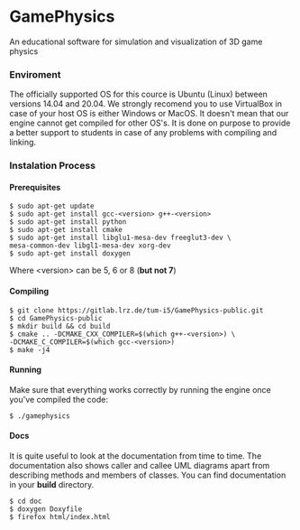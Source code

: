 # GamePhysics
An educational software for  simulation and visualization of 3D game physics

### Enviroment
The officially supported OS for this cource is Ubuntu (Linux) between versions 14.04 and 20.04. We strongly recomend you to use VirtualBox in case of your host OS is either Windows or MacOS. It doesn't mean that our engine cannot get compiled for other OS's. It is done on purpose to provide a better support to students in case of any problems with compiling and linking.

### Instalation Process

#### Prerequisites
```console
$ sudo apt-get update
$ sudo apt-get install gcc-<version> g++-<version>
$ sudo apt-get install python
$ sudo apt-get install cmake
$ sudo apt-get install libglu1-mesa-dev freeglut3-dev \
mesa-common-dev libgl1-mesa-dev xorg-dev
$ sudo apt-get install doxygen
```

Where \<version\> can be 5, 6 or 8 (**but not 7**)

#### Compiling
```console
$ git clone https://gitlab.lrz.de/tum-i5/GamePhysics-public.git
$ cd GamePhysics-public
$ mkdir build && cd build
$ cmake .. -DCMAKE_CXX_COMPILER=$(which g++-<version>) \
-DCMAKE_C_COMPILER=$(which gcc-<version>)
$ make -j4
```

#### Running
Make sure that everything works correctly by running the engine once you've compiled the code:
```console
$ ./gamephysics
``` 

#### Docs
It is quite useful to look at the documentation from time to time. The documentation also shows caller and callee UML diagrams apart from describing methods and members of classes. You can find documentation in your **build** directory.
```console
$ cd doc
$ doxygen Doxyfile
$ firefox html/index.html
```